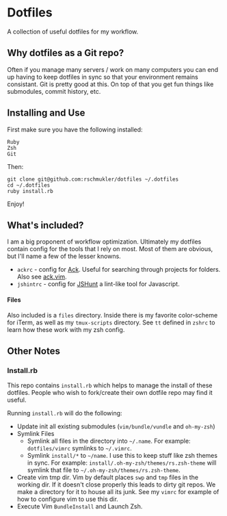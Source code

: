 # Dotfiles

A collection of useful dotfiles for my workflow.

## Why dotfiles as a Git repo?

Often if you manage many servers / work on many computers you can end up having
to keep dotfiles in sync so that your environment remains consistant. Git is
pretty good at this. On top of that you get fun things like submodules, commit
history, etc.

## Installing and Use

First make sure you have the following installed:

```
Ruby
Zsh
Git
```

Then:

```
git clone git@github.com:rschmukler/dotfiles ~/.dotfiles
cd ~/.dotfiles
ruby install.rb
```

Enjoy!

## What's included?

I am a big proponent of workflow optimization. Ultimately my dotfiles contain
config for the tools that I rely on most. Most of them are obvious, but I'll
name a few of the lesser knowns.

- `ackrc` - config for [Ack](https://github.com/petdance/ack2). Useful for searching through projects for folders.
  Also see [ack.vim](https://github.com/mileszs/ack.vim).
- `jshintrc` - config for [JSHunt](https://github.com/jshint/jshint) a lint-like
  tool for Javascript.


#### Files

Also included is a `files` directory. Inside there is my favorite color-scheme
for iTerm, as well as my `tmux-scripts` directory. See `tt` defined in `zshrc` to learn how these work with my zsh config.

## Other Notes

### Install.rb

This repo contains `install.rb` which helps to manage the install of these
dotfiles. People who wish to fork/create their own dotfile repo may find it
useful.

Running `install.rb` will do the following:

- Update init all existing submodules (`vim/bundle/vundle` and `oh-my-zsh`)
- Symlink Files
  * Symlink all files in the directory into `~/.name`. For example:
    `dotfiles/vimrc` symlinks to `~/.vimrc`.
  * Symlink `install/*` to `~/name`. I use this to keep stuff like zsh themes in
    sync. For example: `install/.oh-my-zsh/themes/rs.zsh-theme` will symlink
    that file to `~/.oh-my-zsh/themes/rs.zsh-theme`.
- Create vim tmp dir. Vim by default places `swp` and `tmp` files in the working
  dir. If it doesn't close properly this leads to dirty git repos. We make a
  directory for it to house all its junk. See my `vimrc` for example of how to
  configure vim to use this dir.
- Execute Vim `BundleInstall` and Launch Zsh.
